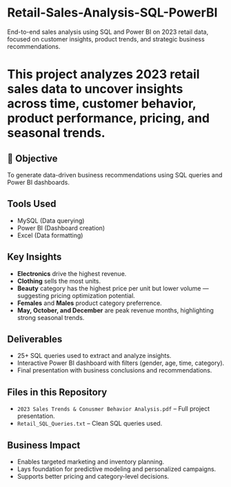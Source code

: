 # Retail-Sales-Analysis-SQL-PowerBI
End-to-end sales analysis using SQL and Power BI on 2023 retail data, focused on customer insights, product trends, and strategic business recommendations.

# This project analyzes 2023 retail sales data to uncover insights across time, customer behavior, product performance, pricing, and seasonal trends.

## 📌 Objective
To generate data-driven business recommendations using SQL queries and Power BI dashboards.

##  Tools Used
- MySQL (Data querying)
- Power BI (Dashboard creation)
- Excel (Data formatting)

##  Key Insights
- **Electronics** drive the highest revenue.
- **Clothing** sells the most units.
- **Beauty** category has the highest price per unit but lower volume — suggesting pricing optimization potential.
- **Females** and **Males** product category preferrence. 
- **May, October, and December** are peak revenue months, highlighting strong seasonal trends.

##  Deliverables
-  25+ SQL queries used to extract and analyze insights.
-  Interactive Power BI dashboard with filters (gender, age, time, category).
-  Final presentation with business conclusions and recommendations.

##  Files in this Repository
- `2023 Sales Trends & Conusmer Behavior Analysis.pdf` – Full project presentation.
- `Retail_SQL_Queries.txt` – Clean SQL queries used.

##  Business Impact
- Enables targeted marketing and inventory planning.
- Lays foundation for predictive modeling and personalized campaigns.
- Supports better pricing and category-level decisions.
